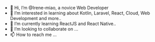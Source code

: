 - 👋 Hi, I’m @Irene-miao, a novice Web Developer
- 👀 I’m interested in learning about Kotlin, Laravel, React, Cloud, Web Development and more..
- 🌱 I’m currently learning ReactJS and React Native..
- 💞️ I’m looking to collaborate on ...
- 📫 How to reach me ...

<!---
Irene-miao/Irene-miao is a ✨ special ✨ repository because its `README.md` (this file) appears on your GitHub profile.
You can click the Preview link to take a look at your changes.
--->
